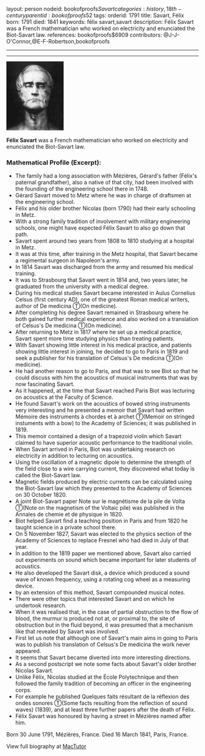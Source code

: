 layout: person
nodeid: bookofproofs$Savart
categories: history,18th-century
parentid: bookofproofs$52
tags: 
orderid: 1791
title: Savart, Félix
born: 1791
died: 1841
keywords: félix savart,savart
description: Félix Savart was a French mathematician who worked on electricity and enunciated the Biot-Savart law.
references: bookofproofs$6909
contributors: @J-J-O'Connor,@E-F-Robertson,bookofproofs

---



---

![Savart.jpg](https://github.com/bookofproofs/bookofproofs.github.io/blob/main/_sources/_assets/images/portraits/Savart.jpg?raw=true)

**Félix Savart** was a French mathematician who worked on electricity and enunciated the Biot-Savart law.

### Mathematical Profile (Excerpt):
* The family had a long association with Mézières, Gérard's father (Félix's paternal grandfather), also a native of that city, had been involved with the founding of the engineering school there in 1748.
* Gérard Savart moved to Metz where he was in charge of draftsmen at the engineering school.
* Félix and his older brother Nicolas (born 1790) had their early schooling in Metz.
* With a strong family tradition of involvement with military engineering schools, one might have expected Félix Savart to also go down that path.
* Savart spent around two years from 1808 to 1810 studying at a hospital in Metz.
* It was at this time, after training in the Metz hospital, that Savart became a regimental surgeon in Napoleon's army.
* In 1814 Savart was discharged from the army and resumed his medical training.
* It was to Strasbourg that Savart went in 1814 and, two years later, he graduated from the university with a medical degree.
* During his medical studies Savart became interested in Aulus Cornelius Celsus (first century AD), one of the greatest Roman medical writers, author of De medicina Ⓣ(On medicine).
* After completing his degree Savart remained in Strasbourg where he both gained further medical experience and also worked on a translation of Celsus's De medicina Ⓣ(On medicine).
* After returning to Metz in 1817 where he set up a medical practice, Savart spent more time studying physics than treating patients.
* With Savart showing little interest in his medical practice, and patients showing little interest in joining, he decided to go to Paris in 1819 and seek a publisher for his translation of  Celsus's De medicina Ⓣ(On medicine).
* He had another reason to go to Paris, and that was to see Biot so that he could discuss with him the acoustics of musical instruments that was by now fascinating Savart.
* As it happened, at the time that Savart reached Paris Biot was lecturing on acoustics at the Faculty of Science.
* He found Savart's work on the acoustics of bowed string instruments very interesting and he presented a memoir that Savart had written Mémoire des instruments à chordes et à archet Ⓣ(Memoir on stringed instuments with a  bow)  to the Academy of Sciences; it was published in 1819.
* This memoir contained a design of a trapezoid violin which Savart claimed to have superior acoustic performance to the traditional violin.
* When Savart arrived in Paris, Biot was undertaking research on electricity in addition to lecturing on acoustics.
* Using the oscillation of a magnetic dipole to determine the strength of the field close to a wire carrying current, they discovered what today is called the Biot-Savart law.
* Magnetic fields produced by electric currents can be calculated using the Biot-Savart law which they presented to the Academy of Sciences on 30 October 1820.
* A joint Biot-Savart paper Note sur le magnétisme de la pile de Volta Ⓣ(Note on the magnetism of the Voltaic pile)  was published in the Annales de chemie et de physique  in 1820.
* Biot helped Savart find a teaching position in Paris and from 1820 he taught science in a private school there.
* On 5 November 1827, Savart was elected to the physics section of the Academy of Sciences to replace Fresnel who had died in July of that year.
* In addition to the 1819 paper we mentioned above, Savart also carried out experiments on sound which became important for later students of acoustics.
* He also developed the Savart disk, a device which produced a sound wave of known frequency, using a rotating cog wheel as a measuring device.
* by an extension of this method, Savart compounded musical notes.
* There were other topics that interested Savart and on which he undertook research.
* When it was realised that, in the case of partial obstruction to the flow of blood, the murmur is produced not at, or proximal to, the site of obstruction but in the fluid beyond, it was presumed that a mechanism like that revealed by Savart was involved.
* First let us note that although one of Savart's main aims in going to Paris was to publish his translation of Celsus's De medicina  the work never appeared.
* It seems that Savart became diverted into more interesting directions.
* As a second postscript we note some facts about Savart's older brother Nicolas Savart.
* Unlike Félix, Nicolas studied at the École Polytechnique and then followed the family tradition of becoming an officer in the engineering corps.
* For example he published Quelques faits résultant de la réflexion des ondes sonores Ⓣ(Some facts resulting from the reflection of sound waves) (1839), and at least three further papers after the death of Félix.
* Félix Savart was honoured by having a street in Mézières named after him.

Born 30 June 1791, Mézières, France. Died 16 March 1841, Paris, France.

View full biography at [MacTutor](https://mathshistory.st-andrews.ac.uk/Biographies/Savart/)
